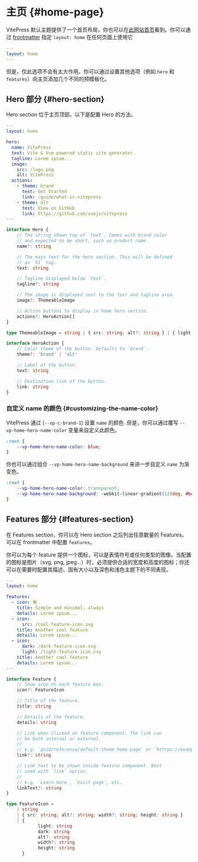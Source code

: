 # 主页 {#home-page}

VitePress 默认主题提供了一个首页布局，你也可以在[此网站首页](../)看到。你可以通过 [frontmatter](./frontmatter-config) 指定 `layout: home` 在任何页面上使用它

```yaml
---
layout: home
---
```

但是，仅此选项不会有太大作用。你可以通过设置其他选项（例如 `hero` 和 `features`）向主页添加几个不同的预模板化。

## Hero 部分 {#hero-section}

Hero section 位于主页顶部。以下是配置 Hero 的方法。

```yaml
---
layout: home

hero:
  name: VitePress
  text: Vite & Vue powered static site generator.
  tagline: Lorem ipsum...
  image:
    src: /logo.png
    alt: VitePress
  actions:
    - theme: brand
      text: Get Started
      link: /guide/what-is-vitepress
    - theme: alt
      text: View on GitHub
      link: https://github.com/vuejs/vitepress
---
```

```ts
interface Hero {
	// The string shown top of `text`. Comes with brand color
	// and expected to be short, such as product name.
	name?: string

	// The main text for the hero section. This will be defined
	// as `h1` tag.
	text: string

	// Tagline displayed below `text`.
	tagline?: string

	// The image is displayed next to the text and tagline area.
	image?: ThemeableImage

	// Action buttons to display in home hero section.
	actions?: HeroAction[]
}

type ThemeableImage = string | { src: string; alt?: string } | { light: string; dark: string; alt?: string }

interface HeroAction {
	// Color theme of the button. Defaults to `brand`.
	theme?: 'brand' | 'alt'

	// Label of the button.
	text: string

	// Destination link of the button.
	link: string
}
```

### 自定义 name 的颜色 {#customizing-the-name-color}

VitePress 通过 (`--vp-c-brand-1`) 设置 `name` 的颜色 .但是，你可以通过覆写 `--vp-home-hero-name-color` 变量来自定义此颜色。

```css
:root {
	--vp-home-hero-name-color: blue;
}
```

你也可以通过组合 `--vp-home-hero-name-background` 来进一步自定义 `name` 为渐变色。

```css
:root {
	--vp-home-hero-name-color: transparent;
	--vp-home-hero-name-background: -webkit-linear-gradient(120deg, #bd34fe, #41d1ff);
}
```

## Features 部分 {#features-section}

在 Features section，你可以在 Hero section 之后列出任意数量的 Features。可以在 frontmatter 中配置  `features`。

你可以为每个 feature 提供一个图标，可以是表情符号或任何类型的图像。当配置的图标是图片（svg, png, jpeg...）时，必须提供合适的宽度和高度的图标；你还可以在需要时配置其描述、固有大小以及深色和浅色主题下的不同表现。

```yaml
---
layout: home

features:
  - icon: 🛠️
    title: Simple and minimal, always
    details: Lorem ipsum...
  - icon:
      src: /cool-feature-icon.svg
    title: Another cool feature
    details: Lorem ipsum...
  - icon:
      dark: /dark-feature-icon.svg
      light: /light-feature-icon.svg
    title: Another cool feature
    details: Lorem ipsum...
---
```

```ts
interface Feature {
	// Show icon on each feature box.
	icon?: FeatureIcon

	// Title of the feature.
	title: string

	// Details of the feature.
	details: string

	// Link when clicked on feature component. The link can
	// be both internal or external.
	//
	// e.g. `guid/reference/default-theme-home-page` or `htttps://example.com`
	link?: string

	// Link text to be shown inside feature component. Best
	// used with `link` option.
	//
	// e.g. `Learn more`, `Visit page`, etc.
	linkText?: string
}

type FeatureIcon =
	| string
	| { src: string; alt?: string; width?: string; height: string }
	| {
			light: string
			dark: string
			alt?: string
			width?: string
			height: string
	  }
```
